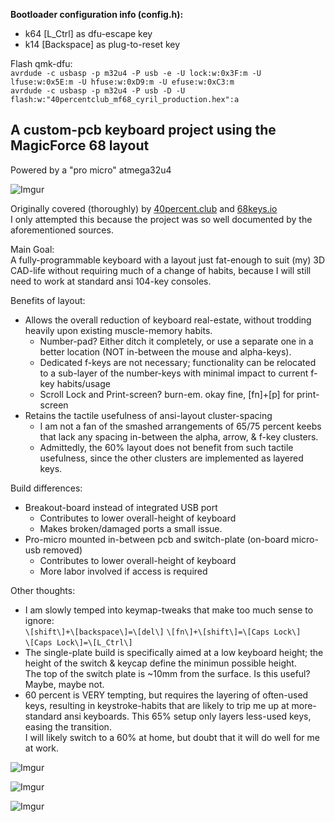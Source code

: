 **Bootloader configuration info (config.h):**  
- k64 \[L\_Ctrl\] as dfu-escape key  
- k14 \[Backspace\] as plug-to-reset key  

Flash qmk-dfu:  
`avrdude -c usbasp -p m32u4 -P usb -e -U lock:w:0x3F:m -U lfuse:w:0x5E:m -U hfuse:w:0xD9:m -U efuse:w:0xC3:m`  
`avrdude -c usbasp -p m32u4 -P usb -D -U flash:w:"40percentclub_mf68_cyril_production.hex":a`  

## A custom-pcb keyboard project using the MagicForce 68 layout
Powered by a "pro micro" atmega32u4

![Imgur](https://i.imgur.com/CJMMnIm.jpg)

Originally covered (thoroughly) by [40percent.club](http://www.40percent.club/search?q=mf68) and [68keys.io](http://www.68keys.io)  
I only attempted this because the project was so well documented by the aforementioned sources.

Main Goal:  
A fully-programmable keyboard with a layout just fat-enough to suit (my) 3D CAD-life without requiring much of a change of habits, because I will still need to work at standard ansi 104-key consoles. 

Benefits of layout:  
- Allows the overall reduction of keyboard real-estate, without trodding heavily upon existing muscle-memory habits.
  - Number-pad? Either ditch it completely, or use a separate one in a better location (NOT in-between the mouse and alpha-keys).
  - Dedicated f-keys are not necessary; functionality can be relocated to a sub-layer of the number-keys with minimal impact to current f-key habits/usage
  - Scroll Lock and Print-screen? burn-em.   okay fine, \[fn\]+\[p\] for print-screen
- Retains the tactile usefulness of ansi-layout cluster-spacing 
  - I am not a fan of the smashed arrangements of 65/75 percent keebs that lack any spacing in-between the alpha, arrow, & f-key clusters.
  - Admittedly, the 60% layout does not benefit from such tactile usefulness, since the other clusters are implemented as layered keys. 

Build differences:  
- Breakout-board instead of integrated USB port
  - Contributes to lower overall-height of keyboard
  - Makes broken/damaged ports a small issue.
- Pro-micro mounted in-between pcb and switch-plate (on-board micro-usb removed)
  - Contributes to lower overall-height of keyboard
  - More labor involved if access is required

Other thoughts:  
- I am slowly temped into keymap-tweaks that make too much sense to ignore:  
  `\[shift\]+\[backspace\]=\[del\]`
  `\[fn\]+\[shift\]=\[Caps Lock\]`  
  `\[Caps Lock\]=\[L_Ctrl\]`  
- The single-plate build is specifically aimed at a low keyboard height; the height of the switch & keycap define the minimun possible height.  
  The top of the switch plate is ~10mm from the surface. Is this useful? Maybe, maybe not.
- 60 percent is VERY tempting, but requires the layering of often-used keys, resulting in keystroke-habits that are likely to trip me up at more-standard ansi keyboards. This 65% setup only layers less-used keys, easing the transition.  
I will likely switch to a 60% at home, but doubt that it will do well for me at work.

![Imgur](https://i.imgur.com/vLh8oCs.jpg)

![Imgur](https://i.imgur.com/fC9FlJY.jpg)

![Imgur](https://i.imgur.com/iEbbEUt.jpg)

